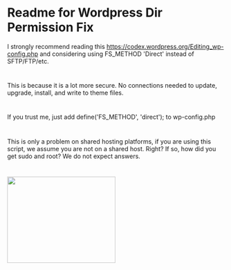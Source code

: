 # Readme for Wordpress Dir Permission Fix
I strongly recommend reading this https://codex.wordpress.org/Editing_wp-config.php
and considering using FS_METHOD 'Direct' instead of SFTP/FTP/etc.
#
This is because it is a lot more secure. No connections needed to update, upgrade, install, and write to theme files.
#
If you trust me, just add 
define('FS_METHOD', 'direct');
to wp-config.php
#
This is only a problem on shared hosting platforms, if you are using this script, we assume you are not on a shared host. Right?
If so, how did you get sudo and root? We do not expect answers.
#
<img src="https://2.bp.blogspot.com/-C8uqt2a5ee8/V3Y0R_MeB5I/AAAAAAAAKNY/KrzwVxUu6UsrOlU4w776R891fAkc-6QEwCLcB/s1600/Bash-Final.jpg" height ="200" width="250"></img>

